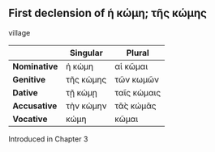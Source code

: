 ## First declension of ἡ κώμη; τῆς κώμης

village

|                | Singular  | Plural      |
|----------------|-----------|-------------|
| **Nominative** | ἡ κώμη    | αἱ κῶμαι    |
| **Genitive**   | τῆς κώμης | τῶν κωμῶν   |
| **Dative**     | τῇ κώμῃ   | ταῖς κώμαις |
| **Accusative** | τὴν κώμην | τᾱ̀ς κώμᾱς   |
| **Vocative**   | κώμη      | κῶμαι       |


Introduced in Chapter 3
